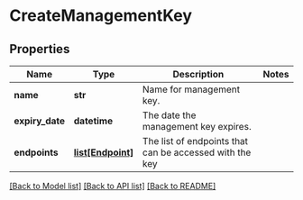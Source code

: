 # CreateManagementKey

## Properties
Name | Type | Description | Notes
------------ | ------------- | ------------- | -------------
**name** | **str** | Name for management key. | 
**expiry_date** | **datetime** | The date the management key expires. | 
**endpoints** | [**list[Endpoint]**](Endpoint.md) | The list of endpoints that can be accessed with the key | 

[[Back to Model list]](../README.md#documentation-for-models) [[Back to API list]](../README.md#documentation-for-api-endpoints) [[Back to README]](../README.md)



